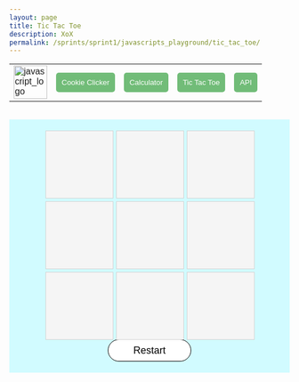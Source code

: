 ```yaml
---
layout: page
title: Tic Tac Toe
description: XoX
permalink: /sprints/sprint1/javascripts_playground/tic_tac_toe/
---
```

<style>
    body {  
        font-family: 'Poppins', sans-serif;
        color: #000000;
    }
    .container {
        background-color: #d1fbff;
        padding: 20px;
    }
    .game_button {
        color: white;
        background-color: #71BC78;
        border: none;
        border-radius: 5px;
        padding: 10px;
    }
    #board {
        margin-left: auto;
        margin-right: auto;
        width: 375px;
        height: 375px;
        display: grid;
        grid-template-columns: repeat(3, 1fr);
        grid-gap: 5px;
    }
    .square {
        width: 120px;
        height: 120px;
        border: 1px solid #D3D3D3;
        background-color: #F5F5F5;
        ont-size: 40px;
        display: flex;
        justify-content: center;
        align-items: center;
    }
    .square:hover {
        background-color: #FFFFE0;
    }
    #restartButton {
        display: block;
        margin-left: auto;
        margin-right: auto;
        height: 40px;
        width: 150px;
        background-color: #FFFFFF;
        border: 1px solid #000000;
        border-radius: 40px;
        font-size: 18px;
    }
    #restartButton:hover {
        background-color: #000000;
        color: #FFFFFF;
    }
</style>
<html>
<body>
    <div>
        <table>
            <tr>
                <td><a href="{{site.baseurl}}/sprints/sprint1/javascripts_playground/homepage/index"><img src="{{site.baseurl}}/images/sprints/sprint1_images/javascript_logo.jpg" height="60" title="GH Pages" alt="javascript_logo"></a></td>
                <td><a href="{{site.baseurl}}/sprints/sprint1/javascripts_playground/cookie_clicker/index"><button
                class="game_button">Cookie Clicker</button></a></td>
                <td><a href="{{site.baseurl}}/sprints/sprint1/javascripts_playground/calculator/index"><button class="game_button">Calculator</button></a></td>
                <!--<td><a href="{{site.baseurl}}/sprints/sprint1/javascripts_playground/snake/index"><button class="game_button">Snake</button></a></td>-->
                <td><a href="{{site.baseurl}}/sprints/sprint1/javascripts_playground/tic_tac_toe/index"><button class="game_button">Tic Tac Toe</button></a></td>
                <td><a href="{{site.baseurl}}/sprints/sprint1/javascripts_playground/api_music/index"><button class="game_button">API</button></a></td>
            </tr>
        </table>
    </div>
    <br>
    <div class="container">
    <div id="board">
        <div class="square" id="square0"></div>
        <div class="square" id="square1"></div>
        <div class="square" id="square2"></div>
        <div class="square" id="square3"></div>
        <div class="square" id="square4"></div>
        <div class="square" id="square5"></div>
        <div class="square" id="square6"></div>
        <div class="square" id="square7"></div>
        <div class="square" id="square8"></div>
    </div>
    <div id="endGame">
        <input type="button" value="Restart" id="restartButton" onclick="restartButton()"/>
    </div>
    </div>
<!--javascript-->
<script>
    const board = document.getElementById('board')
    const squares = document.getElementsByClassName('square')
    const players = ['X', 'O']
    let currentPlayer = players[0]
    //
    const endMessage = document.createElement('h2')
    endMessage.textContent = `X's turn!`
    endMessage.style.marginTop = '30px'
    endMessage.style.textAlign='center'
    board.after(endMessage)
    //
    const winning_combinations = [
        [0, 1, 2],
        [3, 4, 5],
        [6, 7, 8],
        [0, 3, 6],
        [1, 4, 7],
        [2, 5, 8],
        [0, 4, 8],
        [2, 4, 6]
    ]
    for(let i = 0; i < squares.length; i++){
        squares[i].addEventListener('click', () => {
            if(squares[i].textContent !== ''){
                return
            }
            squares[i].textContent = currentPlayer
            if(checkWin(currentPlayer)) {
                endMessage.textContent=`Game over! ${currentPlayer} wins!`
                return
            }
            if(checkTie()) {
                endMessage.textContent= `Game is tied!`
                return
            }
            currentPlayer = (currentPlayer === players[0]) ? players[1] : players[0] 
            if(currentPlayer == players[0]) {
            endMessage.textContent= `X's turn!`
            } else {
                endMessage.textContent= `O's turn!`
            }     
        })   
    }
    //
    function checkWin(currentPlayer) {
        for(let i = 0; i < winning_combinations.length; i++){
            const [a, b, c] = winning_combinations[i]
            if(squares[a].textContent === currentPlayer && squares[b].textContent === currentPlayer && squares[c].textContent === currentPlayer){
                return true
            }
        }
        return false
    }
    function checkTie(){
        for(let i = 0; i < squares.length; i++) {
            if(squares[i].textContent === '') {
                return false;
            }
        }
        return true
    }
    function restartButton() {
        for(let i = 0; i < squares.length; i++) {
            squares[i].textContent = ""
        }
        endMessage.textContent=`X's turn!`
        currentPlayer = players[0]
    }
</script>  
</body>
</html>